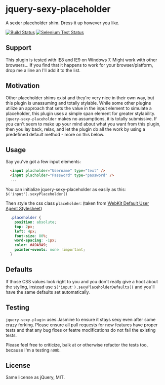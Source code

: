 jquery-sexy-placeholder
=======================

A sexier placeholder shim. Dress it up however you like.

[![Build Status](https://travis-ci.org/tylermauthe/jquery-sexy-placeholder.png?branch=master)](https://travis-ci.org/tylermauthe/jquery-sexy-placeholder)
[![Selenium Test Status](https://saucelabs.com/buildstatus/sexyplaceholder)](https://saucelabs.com/u/sexyplaceholder)

## Support
This plugin is tested with IE8 and IE9 on Windows 7. Might work with other browsers... If you find that it happens to work for your browser/platform, drop me a line an I'll add it to the list.

## Motivation
Other placeholder shims exist and they're very nice in their own way, but this plugin is unassuming and totally stylable. While some other plugins utilize an approach that sets the value in the input element to simulate a placeholder, this plugin uses a simple span element for greater stylability. `jquery-sexy-placeholder` makes no assumptions, it is totally submissive. If you can't seem to make up your mind about what you want from this plugin, then you lay back, relax, and let the plugin do all the work by using a predefined default method - more on this below.

## Usage
Say you've got a few input elements:
```html
  <input placholder="Username" type="text" />
  <input placholder="Password" type="password" />
  ...
```
You can initialize jquery-sexy-placeholder as easily as this: `$('input').sexyPlaceholder()`

Then style the css class `placeholder`: (taken from [WebKit Default User Agent Stylesheet](http://trac.webkit.org/browser/trunk/Source/WebCore/css/html.css))
```css
  .placeholder {
    position: absolute;
    top: 2px;
    left: 4px;
    font-size: 80%;
    word-spacing: -1px;
    color: #A9A9A9;
    pointer-events: none !important;
  }
```

## Defaults
If those CSS values look right to you and you don't really give a hoot about the styling, instead use `$('input').sexyPlaceholderDefaults()` and you'll have the same defaults set automatically.

## Testing
`jquery-sexy-plugin` uses Jasmine to ensure it stays sexy even after some crazy forking. Please ensure all pull requests for new features have proper tests and that any bug fixes or featre modifications do not fail the existing tests.

Please feel free to criticize, balk at or otherwise refactor the tests too, because I'm a testing `n00b`.

## License
Same license as jQuery, MIT.
